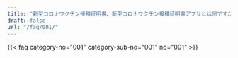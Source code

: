 ```yaml
---
title: "新型コロナワクチン接種証明書、新型コロナワクチン接種証明書アプリとは何ですか。"
draft: false
url: "/faq/001/"
---
```


{{< faq category-no="001" category-sub-no="001" no="001" >}}

